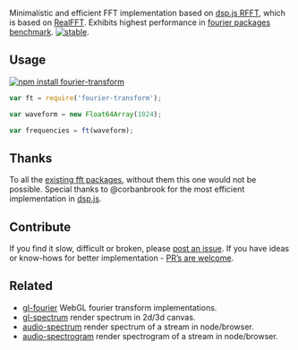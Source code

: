 Minimalistic and efficient FFT implementation based on [dsp.js RFFT](https://github.com/corbanbrook/dsp.js/blob/master/dsp.js#L554), which is based on [RealFFT](http://www.jjj.de/fxt/). Exhibits highest performance in [fourier packages benchmark](./benchmark.md). [![stable](http://badges.github.io/stability-badges/dist/stable.svg)](http://github.com/badges/stability-badges).

## Usage

[![npm install fourier-transform](https://nodei.co/npm/fourier-transform.png?mini=true)](https://npmjs.org/package/fourier-transform/)

```js
var ft = require('fourier-transform');

var waveform = new Float64Array(1024);

var frequencies = ft(waveform);
```

## Thanks

To all the [existing fft packages](./benchmark.md), without them this one would not be possible. Special thanks to @corbanbrook for the most efficient implementation in [dsp.js](https://github.com/corbanbrook/dsp.js).


## Contribute

If you find it slow, difficult or broken, please [post an issue](./issues). If you have ideas or know-hows for better implementation - [PR’s are welcome](./pull-request).

## Related

* [gl-fourier](https://github.com/dfcreative/gl-fourier) WebGL fourier transform implementations.
* [gl-spectrum](https://github.com/dfcreative/gl-spectrum) render spectrum in 2d/3d canvas.
* [audio-spectrum](https://github.com/audio-lab/audio-spectrum) render spectrum of a stream in node/browser.
* [audio-spectrogram](https://github.com/audio-lab/audio-spectrogram) render spectrogram of a stream in node/browser.